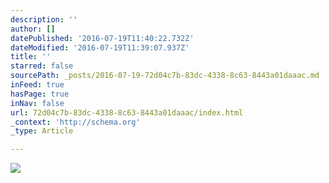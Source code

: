 ```yaml
---
description: ''
author: []
datePublished: '2016-07-19T11:40:22.732Z'
dateModified: '2016-07-19T11:39:07.937Z'
title: ''
starred: false
sourcePath: _posts/2016-07-19-72d04c7b-83dc-4338-8c63-8443a01daaac.md
inFeed: true
hasPage: true
inNav: false
url: 72d04c7b-83dc-4338-8c63-8443a01daaac/index.html
_context: 'http://schema.org'
_type: Article

---
```

![](https://the-grid-user-content.s3-us-west-2.amazonaws.com/e3a013ce-34f5-41fd-b012-367f5535ef01.jpg)